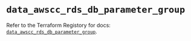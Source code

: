 # `data_awscc_rds_db_parameter_group`

Refer to the Terraform Registory for docs: [`data_awscc_rds_db_parameter_group`](https://registry.terraform.io/providers/hashicorp/awscc/0.70.0/docs/data-sources/rds_db_parameter_group).
